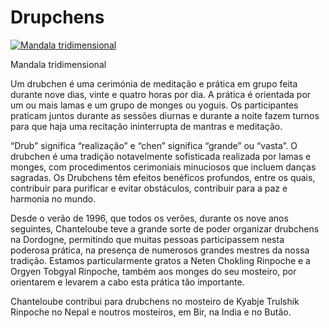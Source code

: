 #  Drupchens 

[ ![Mandala tridimensional](/images/img_drouptchene-150x150.jpg) ](img_drouptchene.jpg)

Mandala tridimensional 

Um drubchen é uma cerimónia de meditação e prática em grupo feita durante nove dias, vinte e quatro horas por dia. A prática é orientada por um ou mais lamas e um grupo de monges ou yoguis. Os participantes praticam juntos durante as sessões diurnas e durante a noite fazem turnos para que haja uma recitação ininterrupta de mantras e meditação. 

“Drub” significa “realização” e “chen” significa “grande” ou “vasta”. O drubchen é uma tradição notavelmente sofisticada realizada por lamas e monges, com procedimentos cerimoniais minuciosos que incluem danças sagradas. Os Drubchens têm efeitos benéficos profundos, entre os quais, contribuir para purificar e evitar obstáculos, contribuir para a paz e harmonia no mundo. 

Desde o verão de 1996, que todos os verões, durante os nove anos seguintes, Chanteloube teve a grande sorte de poder organizar drubchens na Dordogne, permitindo que muitas pessoas participassem nesta poderosa prática, na presença de numerosos grandes mestres da nossa tradição. Estamos particularmente gratos a Neten Chokling Rinpoche e a Orgyen Tobgyal Rinpoche, também aos monges do seu mosteiro, por orientarem e levarem a cabo esta prática tão importante. 

Chanteloube contribui para drubchens no mosteiro de Kyabje Trulshik Rinpoche no Nepal e noutros mosteiros, em Bir, na India e no Butão. 
